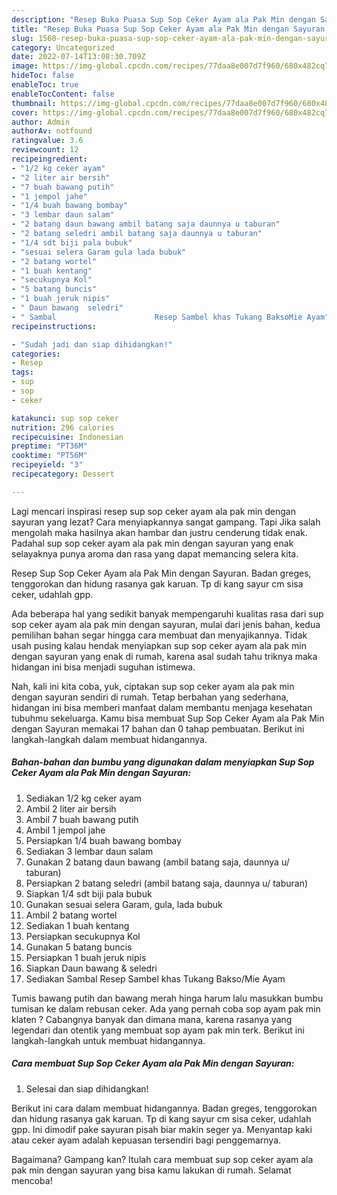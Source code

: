 ```yaml
---
description: "Resep Buka Puasa Sup Sop Ceker Ayam ala Pak Min dengan Sayuran, Lezat Sekali"
title: "Resep Buka Puasa Sup Sop Ceker Ayam ala Pak Min dengan Sayuran, Lezat Sekali"
slug: 1560-resep-buka-puasa-sup-sop-ceker-ayam-ala-pak-min-dengan-sayuran-lezat-sekali
category: Uncategorized
date: 2022-07-14T13:08:30.709Z
image: https://img-global.cpcdn.com/recipes/77daa8e007d7f960/680x482cq70/sup-sop-ceker-ayam-ala-pak-min-dengan-sayuran-foto-resep-utama.jpg
hideToc: false
enableToc: true
enableTocContent: false
thumbnail: https://img-global.cpcdn.com/recipes/77daa8e007d7f960/680x482cq70/sup-sop-ceker-ayam-ala-pak-min-dengan-sayuran-foto-resep-utama.jpg
cover: https://img-global.cpcdn.com/recipes/77daa8e007d7f960/680x482cq70/sup-sop-ceker-ayam-ala-pak-min-dengan-sayuran-foto-resep-utama.jpg
author: Admin
authorAv: notfound
ratingvalue: 3.6
reviewcount: 12
recipeingredient:
- "1/2 kg ceker ayam"
- "2 liter air bersih"
- "7 buah bawang putih"
- "1 jempol jahe"
- "1/4 buah bawang bombay"
- "3 lembar daun salam"
- "2 batang daun bawang ambil batang saja daunnya u taburan"
- "2 batang seledri ambil batang saja daunnya u taburan"
- "1/4 sdt biji pala bubuk"
- "sesuai selera Garam gula lada bubuk"
- "2 batang wortel"
- "1 buah kentang"
- "secukupnya Kol"
- "5 batang buncis"
- "1 buah jeruk nipis"
- " Daun bawang  seledri"
- " Sambal                      Resep Sambel khas Tukang BaksoMie Ayam"
recipeinstructions:

- "Sudah jadi dan siap dihidangkan!"
categories:
- Resep
tags:
- sup
- sop
- ceker

katakunci: sup sop ceker 
nutrition: 296 calories
recipecuisine: Indonesian
preptime: "PT36M"
cooktime: "PT56M"
recipeyield: "3"
recipecategory: Dessert

---
```



Lagi mencari inspirasi resep sup sop ceker ayam ala pak min dengan sayuran yang lezat? Cara menyiapkannya sangat gampang. Tapi Jika salah mengolah maka hasilnya akan hambar dan justru cenderung tidak enak. Padahal sup sop ceker ayam ala pak min dengan sayuran yang enak selayaknya punya aroma dan rasa yang dapat memancing selera kita.


Resep Sup Sop Ceker Ayam ala Pak Min dengan Sayuran. Badan greges, tenggorokan dan hidung rasanya gak karuan. Tp di kang sayur cm sisa ceker, udahlah gpp.

Ada beberapa hal yang sedikit banyak mempengaruhi kualitas rasa dari sup sop ceker ayam ala pak min dengan sayuran, mulai dari jenis bahan, kedua pemilihan bahan segar hingga cara membuat dan menyajikannya. Tidak usah pusing kalau hendak menyiapkan sup sop ceker ayam ala pak min dengan sayuran yang enak di rumah, karena asal sudah tahu triknya maka hidangan ini bisa menjadi suguhan istimewa.


Nah, kali ini kita coba, yuk, ciptakan sup sop ceker ayam ala pak min dengan sayuran sendiri di rumah. Tetap berbahan yang sederhana, hidangan ini bisa memberi manfaat dalam membantu menjaga kesehatan tubuhmu sekeluarga. Kamu bisa membuat Sup Sop Ceker Ayam ala Pak Min dengan Sayuran memakai 17 bahan dan 0 tahap pembuatan. Berikut ini langkah-langkah dalam membuat hidangannya.

<!--inarticleads1-->

##### Bahan-bahan dan bumbu yang digunakan dalam menyiapkan Sup Sop Ceker Ayam ala Pak Min dengan Sayuran:

1. Sediakan 1/2 kg ceker ayam
1. Ambil 2 liter air bersih
1. Ambil 7 buah bawang putih
1. Ambil 1 jempol jahe
1. Persiapkan 1/4 buah bawang bombay
1. Sediakan 3 lembar daun salam
1. Gunakan 2 batang daun bawang (ambil batang saja, daunnya u/ taburan)
1. Persiapkan 2 batang seledri (ambil batang saja, daunnya u/ taburan)
1. Siapkan 1/4 sdt biji pala bubuk
1. Gunakan sesuai selera Garam, gula, lada bubuk
1. Ambil 2 batang wortel
1. Sediakan 1 buah kentang
1. Persiapkan secukupnya Kol
1. Gunakan 5 batang buncis
1. Persiapkan 1 buah jeruk nipis
1. Siapkan  Daun bawang &amp; seledri
1. Sediakan  Sambal                      Resep Sambel khas Tukang Bakso/Mie Ayam


Tumis bawang putih dan bawang merah hinga harum lalu masukkan bumbu tumisan ke dalam rebusan ceker. Ada yang pernah coba sop ayam pak min klaten ? Cabangnya banyak dan dimana mana, karena rasanya yang legendari dan otentik yang membuat sop ayam pak min terk. Berikut ini langkah-langkah untuk membuat hidangannya. 

<!--inarticleads2-->

##### Cara membuat Sup Sop Ceker Ayam ala Pak Min dengan Sayuran:


1. Selesai dan siap dihidangkan!

Berikut ini cara dalam membuat hidangannya. Badan greges, tenggorokan dan hidung rasanya gak karuan. Tp di kang sayur cm sisa ceker, udahlah gpp. Ini dimodif pake sayuran pisah biar makin seger ya. Menyantap kaki atau ceker ayam adalah kepuasan tersendiri bagi penggemarnya. 

Bagaimana? Gampang kan? Itulah cara membuat sup sop ceker ayam ala pak min dengan sayuran yang bisa kamu lakukan di rumah. Selamat mencoba!
